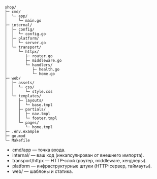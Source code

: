 

```
shop/
├─ cmd/
│  └─ app/
│     └─ main.go
├─ internal/
│  ├─ config/
│  │  └─ config.go
│  ├─ platform/
│  │  └─ server.go
│  └─ transport/
│     └─ httpx/
│        ├─ router.go
│        ├─ middleware.go
│        └─ handlers/
│           ├─ health.go
│           └─ home.go
├─ web/
│  ├─ assets/
│  │  └─ css/
│  │     └─ style.css
│  └─ templates/
│     ├─ layouts/
│     │  └─ base.tmpl
│     ├─ partials/
│     │  ├─ nav.tmpl
│     │  └─ footer.tmpl
│     └─ pages/
│        └─ home.tmpl
├─ .env.example
├─ go.mod
└─ Makefile

```

- cmd/app — точка входа.
- internal/ — ваш код (инкапсулирован от внешнего импорта).
- transport/httpx — HTTP-слой (роутер, middleware, хендлеры).
- platform — инфраструктурные штуки (HTTP-сервер, таймауты).
- web/ — шаблоны и статика.
